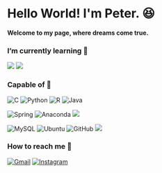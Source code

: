 # Hello World! I'm Peter. 😆

**Welcome to my page, 
where dreams come true.**



### I’m currently learning 💩
  
<img src="https://img.shields.io/badge/Spring-6DB33F?style=flat-square&logo=Spring&logoColor=white"/>
<img src="https://img.shields.io/badge/Swift-F05138?style=flat-square&logo=Swift&logoColor=white"/>


### Capable of 💪

![C](https://img.shields.io/badge/c-%2300599C.svg?style=for-the-badge&logo=c&logoColor=white)
![Python](https://img.shields.io/badge/python-3670A0?style=for-the-badge&logo=python&logoColor=ffdd54)
![R](https://img.shields.io/badge/r-%23276DC3.svg?style=for-the-badge&logo=r&logoColor=white)
![Java](https://img.shields.io/badge/java-%23ED8B00.svg?style=for-the-badge&logo=openjdk&logoColor=white)



 ![Spring](https://img.shields.io/badge/spring-%236DB33F.svg?style=for-the-badge&logo=spring&logoColor=white)
 ![Anaconda](https://img.shields.io/badge/Anaconda-%2344A833.svg?style=for-the-badge&logo=anaconda&logoColor=white)
<img src="https://img.shields.io/badge/springboot-6DB33F?style=for-the-badge&logo=springboot&logoColor=white">


![MySQL](https://img.shields.io/badge/mysql-%2300f.svg?style=for-the-badge&logo=mysql&logoColor=white)
![Ubuntu](https://img.shields.io/badge/Ubuntu-E95420?style=for-the-badge&logo=ubuntu&logoColor=white)
![GitHub](https://img.shields.io/badge/github-%23121011.svg?style=for-the-badge&logo=github&logoColor=white)
<img src="https://img.shields.io/badge/git-F05032?style=for-the-badge&logo=git&logoColor=white">


### How to reach me 🙋
[![Gmail](https://img.shields.io/badge/Gmail-D14836?style=for-the-badge&logo=gmail&logoColor=white)](mailto:peteryu24@naver.com)
[![Instagram](https://img.shields.io/badge/Instagram-%23E4405F.svg?style=for-the-badge&logo=Instagram&logoColor=white)](https://www.instagram.com/pace.non.trovo/)

  






